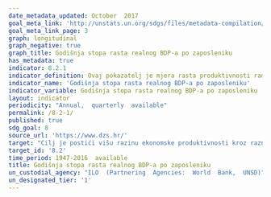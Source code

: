 ```yaml
---
date_metadata_updated: October  2017
goal_meta_link: 'http://unstats.un.org/sdgs/files/metadata-compilation/Metadata-Goal-8.pdf'
goal_meta_link_page: 3
graph: longitudinal
graph_negative: true
graph_title: Godišnja stopa rasta realnog BDP-a po zaposleniku
has_metadata: true
indicator: 8.2.1
indicator_definition: Ovaj pokazatelj je mjera rasta produktivnosti rada koja se izračunava stavljajući u omjer bruto domaći proizvod (BDP) u stalnim cijenama prethodne godine i ukupnu zaposlenost. Zaposlenost obuhvaća sve osobe koje obavljaju neku proizvodnu aktivnost u okviru proizvodne granice nacionalnih računa.
indicator_name: 'Godišnja stopa rasta realnog BDP-a po zaposleniku'
indicator_variable: Godišnja stopa rasta realnog BDP-a po zaposleniku
layout: indicator
periodicity: "Annual,  quarterly  available"
permalink: /8-2-1/
published: true
sdg_goal: 8
source_url: 'https://www.dzs.hr/'
target: "Cilj je postići višu razinu ekonomske produktivnosti kroz raznolikost, tehnološki napredak i inovacije, s naglaskom na sektore s visokom dodanom vrijednošću i radno intezivnim sektorima."
target_id: '8.2'
time_period: 1947-2016  available
title: Godišnja stopa rasta realnog BDP-a po zaposleniku
un_custodial_agency: "ILO  (Partnering  Agencies:  World  Bank,  UNSD)"
un_designated_tier: '1'
---
```

